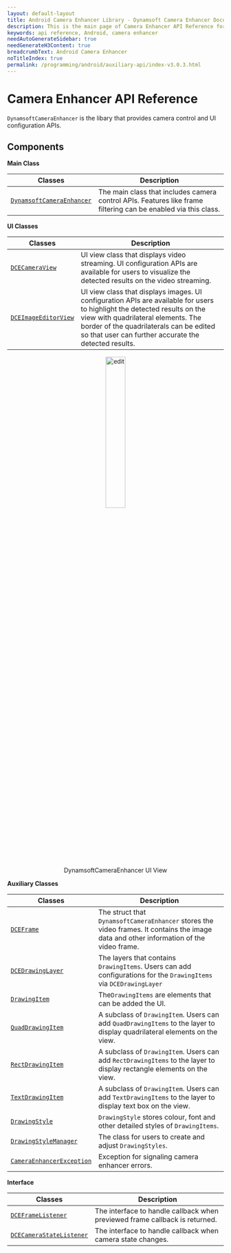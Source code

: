 ```yaml
---
layout: default-layout
title: Android Camera Enhancer Library - Dynamsoft Camera Enhancer Documents
description: This is the main page of Camera Enhancer API Reference for Android SDK.
keywords: api reference, Android, camera enhancer
needAutoGenerateSidebar: true
needGenerateH3Content: true
breadcrumbText: Android Camera Enhancer
noTitleIndex: true
permalink: /programming/android/auxiliary-api/index-v3.0.3.html
---
```


# Camera Enhancer API Reference

`DynamsoftCameraEnhancer` is the libary that provides camera control and UI configuration APIs.

## Components

**Main Class**

| Classes | Description |
| ------- | ----------- |
| [`DynamsoftCameraEnhancer`](camera-enhancer.html) | The main class that includes camera control APIs. Features like frame filtering can be enabled via this class. |

**UI Classes**

| Classes | Description |
| ------- | ----------- |
| [`DCECameraView`](dcecameraview.html) | UI view class that displays video streaming. UI configuration APIs are available for users to visualize the detected results on the video streaming. |
| [`DCEImageEditorView`](dceimageeditorview.html) | UI view class that displays images. UI configuration APIs are available for users to highlight the detected results on the view with quadrilateral elements. The border of the quadrilaterals can be edited so that user can further accurate the detected results. |

<div align="center">
    <p><img src="../../../../assets/dce-ddn-view.gif" width="30%" alt="edit"></p>
    <p>DynamsoftCameraEnhancer UI View</p>
</div>

**Auxiliary Classes**

| Classes | Description |
| ------- | ----------- |
| [`DCEFrame`](dceframe.html) | The struct that `DynamsoftCameraEnhancer` stores the video frames. It contains the image data and other information of the video frame. |
| [`DCEDrawingLayer`](dcedrawinglayer.html) | The layers that contains `DrawingItems`. Users can add configurations for the `DrawingItems` via `DCEDrawingLayer` |
| [`DrawingItem`](drawingitem.html) | The`DrawingItems` are elements that can be added the UI. |
| [`QuadDrawingItem`](drawingitem-quad.html) | A subclass of `DrawingItem`. Users can add `QuadDrawingItems` to the layer to display quadrilateral elements on the view. |
| [`RectDrawingItem`](drawingitem-rect.html) | A subclass of `DrawingItem`. Users can add `RectDrawingItems` to the layer to display rectangle elements on the view. |
| [`TextDrawingItem`](drawingitem-text.html) | A subclass of `DrawingItem`. Users can add `TextDrawingItems` to the layer to display text box on the view. |
| [`DrawingStyle`](drawingstyle.html) | `DrawingStyle` stores colour, font and other detailed styles of `DrawingItems`. |
| [`DrawingStyleManager`](drawingstylemanager.html) | The class for users to create and adjust `DrawingStyles`. |
| [`CameraEnhancerException`](camera-enhancer-exception.html) | Exception for signaling camera enhancer errors. |

**Interface**

| Classes | Description |
| ------- | ----------- |
| [`DCEFrameListener`](interface-dceframelistener.html) | The interface to handle callback when previewed frame callback is returned. |
| [`DCECameraStateListener`](interface-dcecamerastatelistener.html) | The interface to handle callback when camera state changes. |
